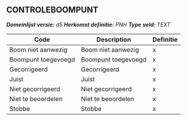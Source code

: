 ﻿## CONTROLEBOOMPUNT

*__Domeinlijst versie:__ d5*
*__Herkomst definitie:__ PNH*
*__Type veld:__ TEXT*

|__Code__ |__Description__ |__Definitie__	|
|	---	|	---	|   ---	| 
| Boom niet aanwezig | Boom niet aanwezig | x |
| Boompunt toegevoegd | Boompunt toegevoegd | x |
| Gecorrigeerd | Gecorrigeerd | x |
| Juist | Juist | x |
| Niet gecorrigeerd | Niet gecorrigeerd | x |
| Niet te beoordelen | Niet te beoordelen | x |
| Stobbe | Stobbe | x |
